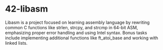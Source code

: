 # 42-libasm
Libasm is a project focused on learning assembly language by rewriting common C functions like strlen, strcpy, and strcmp in 64-bit ASM, emphasizing proper error handling and using Intel syntax. Bonus tasks include implementing additional functions like ft_atoi_base and working with linked lists.
